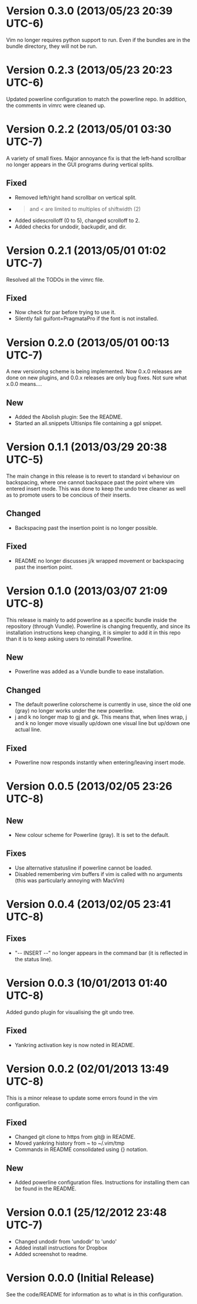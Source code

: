 Version 0.3.0 (2013/05/23 20:39 UTC-6)
======================================

Vim no longer requires python support to run. Even if the bundles are in the
bundle directory, they will not be run.


Version 0.2.3 (2013/05/23 20:23 UTC-6)
======================================

Updated powerline configuration to match the powerline repo. In addition, the
comments in vimrc were cleaned up.


Version 0.2.2 (2013/05/01 03:30 UTC-7)
======================================

A variety of small fixes. Major annoyance fix is that the left-hand scrollbar
no longer appears in the GUI programs during vertical splits.

Fixed
-----
- Removed left/right hand scrollbar on vertical split.
- > and < are limited to multiples of shiftwidth (2)
- Added sidescrolloff (0 to 5), changed scrolloff to 2.
- Added checks for undodir, backupdir, and dir.


Version 0.2.1 (2013/05/01 01:02 UTC-7)
======================================

Resolved all the TODOs in the vimrc file.

Fixed
-----
- Now check for par before trying to use it.
- Silently fail guifont=PragmataPro if the font is not installed.


Version 0.2.0 (2013/05/01 00:13 UTC-7)
======================================

A new versioning scheme is being implemented. Now 0.x.0 releases are done
on new plugins, and 0.0.x releases are only bug fixes. Not sure what x.0.0
means....

New
---
- Added the Abolish plugin: See the README.
- Started an all.snippets Ultisnips file containing a gpl snippet.


Version 0.1.1 (2013/03/29 20:38 UTC-5)
======================================

The main change in this release is to revert to standard vi behaviour on
backspacing, where one cannot backspace past the point where vim entered
insert mode. This was done to keep the undo tree cleaner as well as to promote
users to be concious of their inserts.

Changed
-------
- Backspacing past the insertion point is no longer possible.

Fixed
-----
- README no longer discusses j/k wrapped movement or backspacing past the
  insertion point.

Version 0.1.0 (2013/03/07 21:09 UTC-8)
======================================

This release is mainly to add powerline as a specific bundle inside the
repository (through Vundle). Powerline is changing frequently, and since its
installation instructions keep changing, it is simpler to add it in this repo
than it is to keep asking users to reinstall Powerline.

New
---
- Powerline was added as a Vundle bundle to ease installation.

Changed
-------
- The default powerline colorscheme is currently in use, since the old one
  (gray) no longer works under the new powerline.
- j and k no longer map to gj and gk. This means that, when lines wrap, j and k
  no longer move visually up/down one visual line but up/down one actual line.

Fixed
-----
- Powerline now responds instantly when entering/leaving insert mode.


Version 0.0.5 (2013/02/05 23:26 UTC-8)
======================================

New
---
- New colour scheme for Powerline (gray). It is set to the default.

Fixes
-----
- Use alternative statusline if powerline cannot be loaded.
- Disabled remembering vim buffers if vim is called with no arguments (this was
  particularly annoying with MacVim)


Version 0.0.4 (2013/02/05 23:41 UTC-8)
======================================

Fixes
-----
- "-- INSERT --" no longer appears in the command bar (it is reflected
  in the status line).


Version 0.0.3 (10/01/2013 01:40 UTC-8)
======================================

Added gundo plugin for visualising the git undo tree.

Fixed
-----
- Yankring activation key is now noted in README.


Version 0.0.2 (02/01/2013 13:49 UTC-8)
======================================

This is a minor release to update some errors found in the vim configuration.

Fixed
-----
- Changed git clone to https from git@ in README.
- Moved yankring history from ~ to ~/.vim/tmp
- Commands in README consolidated using {} notation.

New
---
- Added powerline configuration files. Instructions for installing them can be
  found in the README.


Version 0.0.1 (25/12/2012 23:48 UTC-7)
======================================

- Changed undodir from 'undodir' to 'undo'
- Added install instructions for Dropbox
- Added screenshot to readme.


Version 0.0.0 (Initial Release)
===============================

See the code/README for information as to what is in this configuration.
